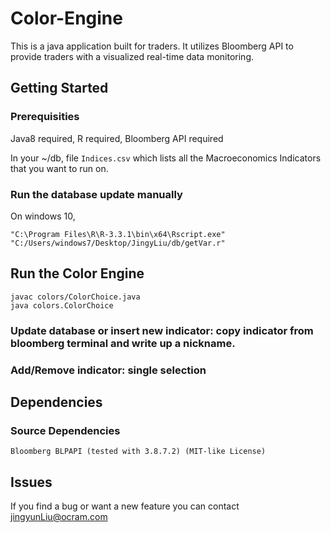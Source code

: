 # Color-Engine
This is a java application built for traders. It utilizes Bloomberg API to provide traders with a visualized real-time data monitoring.


## Getting Started

### Prerequisities

Java8 required, R required, Bloomberg API required

In your ~/db, file ```Indices.csv``` which lists all the Macroeconomics Indicators that you want to run on.

### Run the database update manually

On windows 10,

```
"C:\Program Files\R\R-3.3.1\bin\x64\Rscript.exe" "C:/Users/windows7/Desktop/JingyLiu/db/getVar.r"

```

## Run the Color Engine

``` 
javac colors/ColorChoice.java
java colors.ColorChoice

```

### Update database or insert new indicator: copy indicator from bloomberg terminal and write up a nickname.

### Add/Remove indicator: single selection


## Dependencies

### Source Dependencies
	
	Bloomberg BLPAPI (tested with 3.8.7.2) (MIT-like License)

## Issues

If you find a bug or want a new feature you can contact jingyunLiu@ocram.com